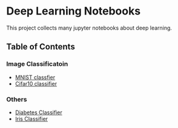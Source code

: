 # Deep Learning Notebooks
This project collects many jupyter notebooks about deep learning.
## Table of Contents
### Image Classificatoin
- [MNIST classfier](https://github.com/LoniQin/deep_learning_notebooks/blob/master/tensorflow/fashion_mnist.ipynb)
- [Cifar10 classifier](https://github.com/LoniQin/deep_learning_notebooks/blob/master/tensorflow/cifar10_classifier.ipynb)

### Others
- [Diabetes Classifier](https://github.com/LoniQin/deep_learning_notebooks/blob/master/tensorflow/diabetes_classifier.ipynb)
- [Iris Classifier](https://github.com/LoniQin/deep_learning_notebooks/blob/master/tensorflow/iris_classifier.ipynb)

